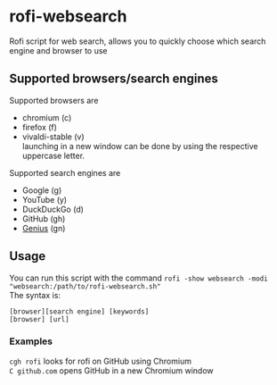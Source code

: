 # rofi-websearch
Rofi script for web search, allows you to quickly choose which search engine and browser to use

## Supported browsers/search engines
Supported browsers are
* chromium (c)
* firefox (f)
* vivaldi-stable (v)<br/>
launching in a new window can be done by using the respective uppercase letter.

Supported search engines are
* Google (g)
* YouTube (y)
* DuckDuckGo (d)
* GitHub (gh)
* [Genius](genius.com) (gn)

## Usage
You can run this script with the command `rofi -show websearch -modi "websearch:/path/to/rofi-websearch.sh"`<br/>
The syntax is:
```
[browser][search engine] [keywords]
[browser] [url]
```

### Examples
`cgh rofi` looks for rofi on GitHub using Chromium<br/>
`C github.com` opens GitHub in a new Chromium window<br/>
